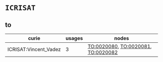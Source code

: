 # `ICRISAT`

## to

| curie                 |   usages | nodes                                                                                                                                             |
|-----------------------|----------|---------------------------------------------------------------------------------------------------------------------------------------------------|
| ICRISAT:Vincent_Vadez |        3 | [TO:0020080](https://bioregistry.io/TO:0020080), [TO:0020081](https://bioregistry.io/TO:0020081), [TO:0020082](https://bioregistry.io/TO:0020082) |


